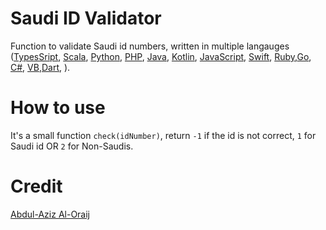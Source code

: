 # Saudi ID Validator

Function to validate Saudi id numbers, written in multiple langauges ([TypesSript](https://github.com/alhazmy13/Saudi-ID-Validator), [Scala](https://github.com/alhazmy13/Saudi-ID-Validator), [Python](https://github.com/alhazmy13/Saudi-ID-Validator), [PHP](https://github.com/alhazmy13/Saudi-ID-Validator), [Java](https://github.com/alhazmy13/Saudi-ID-Validator), [Kotlin](https://github.com/alhazmy13/Saudi-ID-Validator), [JavaScript](https://github.com/alhazmy13/Saudi-ID-Validator), [Swift](https://github.com/alhazmy13/Saudi-ID-Validator), [Ruby](https://github.com/alhazmy13/Saudi-ID-Validator),[Go](https://github.com/alhazmy13/Saudi-ID-Validator), [C#](https://github.com/alhazmy13/Saudi-ID-Validator), [VB](https://github.com/alhazmy13/Saudi-ID-Validator),[Dart](https://github.com/alhazmy13/Saudi-ID-Validator), ).

# How to use
It's a small function `check(idNumber)`, return `-1` if the id is not correct, `1` for Saudi id OR `2` for Non-Saudis.

# Credit

[Abdul-Aziz Al-Oraij](http://aziz.oraij.com/)
